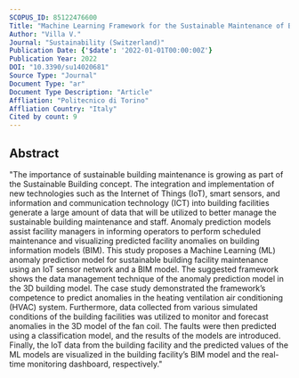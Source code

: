 ```yaml
---
SCOPUS_ID: 85122476600
Title: "Machine Learning Framework for the Sustainable Maintenance of Building Facilities"
Author: "Villa V."
Journal: "Sustainability (Switzerland)"
Publication Date: {'$date': '2022-01-01T00:00:00Z'}
Publication Year: 2022
DOI: "10.3390/su14020681"
Source Type: "Journal"
Document Type: "ar"
Document Type Description: "Article"
Affliation: "Politecnico di Torino"
Affliation Country: "Italy"
Cited by count: 9
---
```


## Abstract
"The importance of sustainable building maintenance is growing as part of the Sustainable Building concept. The integration and implementation of new technologies such as the Internet of Things (IoT), smart sensors, and information and communication technology (ICT) into building facilities generate a large amount of data that will be utilized to better manage the sustainable building maintenance and staff. Anomaly prediction models assist facility managers in informing operators to perform scheduled maintenance and visualizing predicted facility anomalies on building information models (BIM). This study proposes a Machine Learning (ML) anomaly prediction model for sustainable building facility maintenance using an IoT sensor network and a BIM model. The suggested framework shows the data management technique of the anomaly prediction model in the 3D building model. The case study demonstrated the framework’s competence to predict anomalies in the heating ventilation air conditioning (HVAC) system. Furthermore, data collected from various simulated conditions of the building facilities was utilized to monitor and forecast anomalies in the 3D model of the fan coil. The faults were then predicted using a classification model, and the results of the models are introduced. Finally, the IoT data from the building facility and the predicted values of the ML models are visualized in the building facility’s BIM model and the real-time monitoring dashboard, respectively."
